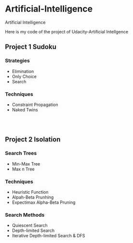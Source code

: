 # Artificial-Intelligence
Artificial Intelligence

Here is my code of the project of Udacity-Artificial Intellgence

## Project 1 Sudoku
### Strategies
* Elimination
* Only Choice
* Search
### Techniques
* Constraint Propagation
* Naked Twins

</br><br>
## Project 2 Isolation
### Search Trees
* Min-Max Tree
* Max n Tree
### Techniques
* Heuristic Function
* Alpah-Beta Prunhing
* Expectimax Alpha-Beta Pruning
### Search Methods
* Quiescent Search
* Depth-limited Search
* Iterative Depth-limited Search & DFS

